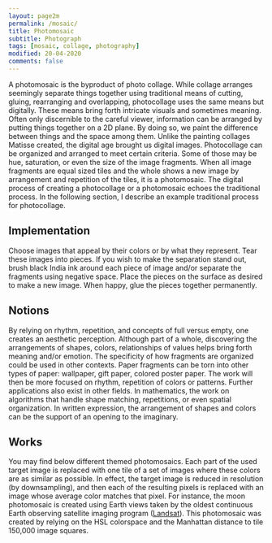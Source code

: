 ```yaml
---
layout: page2m
permalink: /mosaic/
title: Photomosaic
subtitle: Photograph
tags: [mosaic, collage, photography]
modified: 20-04-2020
comments: false
---
```


A photomosaic is the byproduct of photo collage.
While collage arranges seemingly separate things together using traditional means of cutting, gluing, rearranging and overlapping, photocollage uses the same means but digitally.
These means bring forth intricate visuals and sometimes meaning.
Often only discernible to the careful viewer, information can be arranged by putting things together on a 2D plane. By doing so, we paint the difference between things and the space among them.
Unlike the painting collages Matisse created, the digital age brought us digital images.
Photocollage can be organized and arranged to meet certain criteria. Some of those may be hue, saturation, or even the size of the image fragments. 
When all image fragments are equal sized tiles and the whole shows a new image by arrangement and repetition of the tiles, it is a photomosaic.
The digital process of creating a photocollage or a photomosaic echoes the traditional process. 
In the following section, I describe an example traditional process for photocollage.


## Implementation
Choose images that appeal by their colors or by what they represent. Tear these images into pieces. 
If you wish to make the separation stand out, brush black India ink around each piece of image and/or separate the fragments using negative space. Place the pieces on the surface as desired to make a new image. When happy, glue the pieces together permanently.


## Notions
By relying on rhythm, repetition, and concepts of full versus empty, one creates an aesthetic perception.
Although part of a whole, discovering the arrangements of shapes, colors, relationships of values helps bring forth meaning and/or emotion.
The specificity of how fragments are organized could be used in other contexts. 
Paper fragments can be torn into other types of paper: wallpaper, gift paper, colored poster paper. 
The work will then be more focused on rhythm, repetition of colors or patterns.
Further applications also exist in other fields. 
In mathematics, the work on algorithms that handle shape matching, repetitions, or even spatial organization. 
In written expression, the arrangement of shapes and colors can be the support of an opening to the imaginary. 

## Works
You may find below different themed photomosaics. 
Each part of the used target image is replaced with one tile of a set of images where these colors are as similar as possible. 
In effect, the target image is reduced in resolution (by downsampling), and then each of the resulting pixels is replaced with an image whose average color matches that pixel.
For instance, the moon photomosaic is created using Earth views taken by the oldest continuous Earth observing satellite imaging program ([Landsat](https://en.wikipedia.org/wiki/Landsat_program)).
This photomosaic was created by relying on the HSL colorspace and the Manhattan distance to tile 150,000 image squares.


